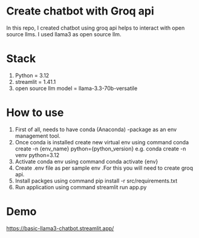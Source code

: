# Create chatbot with Groq api

In this repo, I created chatbot using groq api helps to interact with open source llms. I used llama3 as open source llm.

# Stack

1. Python = 3.12
2. streamlit = 1.41.1
3. open source llm model = llama-3.3-70b-versatile

# How to use

1. First of all, needs to have conda (Anaconda) -package as an env management tool.
2. Once conda is installed create new virtual env using command conda create -n {env_name} python={python_version} e.g. conda create -n venv python=3.12
3. Activate conda env using command conda activate {env}
4. Create .env file as per sample env .For this you will need to create groq api.
5. Install packges using command pip install -r src/requirements.txt
6. Run application using command streamlit run app.py

# Demo
https://basic-llama3-chatbot.streamlit.app/
